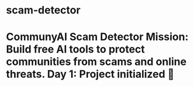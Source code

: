 # scam-detector
# CommunyAI Scam Detector Mission: Build free AI tools to protect communities from scams and online threats.  Day 1: Project initialized 🚀
